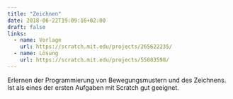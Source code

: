 ```yaml
---
title: "Zeichnen"
date: 2018-06-22T19:09:16+02:00
draft: false
links:
  - name: Vorlage
    url: https://scratch.mit.edu/projects/265622235/
  - name: Lösung
    url: https://scratch.mit.edu/projects/55883598/
---
```


Erlernen der Programmierung von Bewegungsmustern und des Zeichnens. Ist als eines der ersten Aufgaben mit Scratch gut geeignet.
